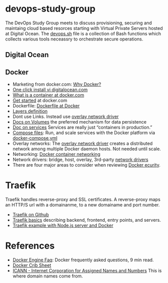 # devops-study-group
The DevOps Study Group meets to discuss provisioning, securing and
maintaing cloud based resorces starting with Virtual Private Servers
hosted at Digital Ocean.  The [devops.sh](./devops.sh) file is a
collection of Bash functions which collects various tools neceassry to
orchestrate secure operations.

## Digital Ocean

## Docker 
- Marketing from docker.com: [Why Docker?](https://www.docker.com/why-docker) 
- [One click install vi digitalocean.com](https://www.digitalocean.com/docs/one-clicks/docker/)
- [What is a container at docker.com](https://www.docker.com/resources/what-container)
- [Get started](https://docs.docker.com/get-started/) at docker.com
- Dockerfile: [Dockerfile at Docker](https://docs.docker.com/glossary/?term=Dockerfile)
- [Layers definition](https://docs.docker.com/glossary/?term=layer)
- Dont use Links. Instead use [overlay network driver](https://docs.docker.com/glossary/?term=overlay%20network%20driver)
- [Docs on Volumes](https://docs.docker.com/storage/volumes/) the preferred mechanism for data persistence
- [Doc on services](https://docs.docker.com/get-started/part3/#about-services) Services are really just “containers in production.”
- [Compose files](https://docs.docker.com/compose/compose-file/): Run, and scale services with the Docker platform via [docker-compose.yml](https://docs.docker.com/get-started/part3/#your-first-docker-composeyml-file)
- Overlay networks: The [overlay network driver](https://docs.docker.com/network/overlay/) creates a distributed network among multiple Docker daemon hosts. Not needed until scale.
- Networking: [Docker container networking](https://docs.docker.com/v17.09/engine/userguide/networking/#default-networks)
- Network drivers: bridge, host, overlay, 3rd-party [network drivers](https://docs.docker.com/network/#network-drivers)
- There are four major areas to consider when reviewing [Docker ecurity](https://docs.docker.com/engine/security/security/).

# Traefik
Traefik handles reverse-proxy and SSL certificates. A reverse-proxy maps an HTTP/S url with a domainanme, to a new domainame and port number.
- [Traefik on Github](https://github.com/containous/traefik)
- [Traefik basics](https://docs.traefik.io/basics/#concepts) describing backend, frontend, entry points, and servers.
- [Traefik example with Node.js server and Docker](https://github.com/Pungyeon/docker-traefik-example)

# References
- [Docker Engine Faq](https://docs.docker.com/engine/faq/): Docker frequently asked questions, 9 min read.
- [Docker Crib Sheet](https://github.com/wsargent/docker-cheat-sheet)
 - [ICANN - Internet Corporation for Assigned Names and Numbers](https://www.icann.org/resources/pages/beginners-guides-2012-03-06-en) This is where domain names come from.

